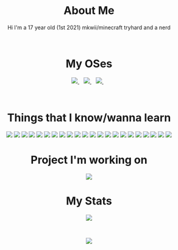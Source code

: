 <h1 align="center">About Me</h1>
<p align="center">
  Hi I'm a 17 year old (1st 2021) mkwii/minecraft tryhard and a nerd
</p>
</br>

<h1 align="center">My OSes</h1>
<p align="center">
  <a href="https://www.microsoft.com/en-us/p/windows-10-home/d76qx4bznwk4?activetab=pivot%3aoverviewtab">
    <img src="https://img.shields.io/badge/Windows-0078D6?style=for-the-badge&logo=windows&logoColor=white"/>
  </a>&nbsp;&nbsp;
  <a href="https://www.archlinux.org">
    <img src="https://img.shields.io/badge/Arch_Linux-1793D1?style=for-the-badge&logo=arch-linux&logoColor=white"/>
  </a>&nbsp;&nbsp;
  <a href="https://www.android.com/">
    <img src="https://img.shields.io/badge/Android-3DDC84?style=for-the-badge&logo=android&logoColor=white"/>
  </a>&nbsp;&nbsp;
</p>
</br>
<h1 align="center">Things that I know/wanna learn</h1>
<p align="center">
  <img src="https://img.shields.io/badge/C%23-239120?style=for-the-badge&logo=c-sharp&logoColor=white"/>
  <img src="https://img.shields.io/badge/Python-3776AB?style=for-the-badge&logo=python&logoColor=white"/>
  <img src="https://img.shields.io/badge/HTML-239120?style=for-the-badge&logo=html5&logoColor=white"/>
  <img src="https://img.shields.io/badge/CSS-239120?&style=for-the-badge&logo=css3&logoColor=white"/>
  <img src="https://img.shields.io/badge/JavaScript-F7DF1E?style=for-the-badge&logo=javascript&logoColor=black"/>
  <img src="https://img.shields.io/badge/Node.js-43853D?style=for-the-badge&logo=node.js&logoColor=white"/>
  <img src="https://img.shields.io/badge/C-00599C?style=for-the-badge&logo=c&logoColor=white"/>
  <img src="https://img.shields.io/badge/C%2B%2B-00599C?style=for-the-badge&logo=c%2B%2B&logoColor=white"/>
  <img src="https://img.shields.io/badge/Java-ED8B00?style=for-the-badge&logo=java&logoColor=white"/>
  <img src="https://img.shields.io/badge/Kotlin-0095D5?&style=for-the-badge&logo=kotlin&logoColor=white"/>
  <img src="https://img.shields.io/badge/PHP-777BB4?style=for-the-badge&logo=php&logoColor=white"/>
  <img src="https://img.shields.io/badge/Lua-2C2D72?style=for-the-badge&logo=lua&logoColor=white"/>
  <img src="https://img.shields.io/badge/Markdown-000000?style=for-the-badge&logo=markdown&logoColor=white"/>
  <img src="https://img.shields.io/badge/Shell_Script-121011?style=for-the-badge&logo=gnu-bash&logoColor=white"/>
  <img src="https://img.shields.io/badge/Express.js-404D59?style=for-the-badge"/>
  <img src="https://img.shields.io/badge/React-20232A?style=for-the-badge&logo=react&logoColor=61DAFB"/>
  <img src="https://img.shields.io/badge/Vue.js-35495E?style=for-the-badge&logo=vue.js&logoColor=4FC08D"/>
  <img src="https://img.shields.io/badge/Angular-DD0031?style=for-the-badge&logo=angular&logoColor=white"/>
  <img src="https://img.shields.io/badge/MongoDB-4EA94B?style=for-the-badge&logo=mongodb&logoColor=white"/>
  <img src="https://img.shields.io/badge/Heroku-430098?style=for-the-badge&logo=heroku&logoColor=white"/>
  <img src="https://img.shields.io/badge/Redux-593D88?style=for-the-badge&logo=redux&logoColor=white"/>
  <img src="https://img.shields.io/badge/Bootstrap-563D7C?style=for-the-badge&logo=bootstrap&logoColor=white"/>
</p>
<h1 align="center">Project I'm working on</h1>
<p align="center">
  <img src="https://github-readme-stats.vercel.app/api/pin/?username=pixlofc&repo=Raindrop&theme=dark"/>
</p>
<h1 align="center">My Stats</h1>
<p align="center">
  <img src="https://github-readme-stats.vercel.app/api?username=pixlofc&count_private=true&show_icons=true&include_all_commits=true&theme=dark">
</p>
</br>
<p align="center">
  <img src="https://github-readme-stats.vercel.app/api/top-langs/?username=pixlofc&layout=compact&theme=dark">
</p>
